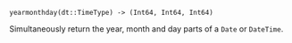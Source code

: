 ```
yearmonthday(dt::TimeType) -> (Int64, Int64, Int64)
```

Simultaneously return the year, month and day parts of a `Date` or `DateTime`.
